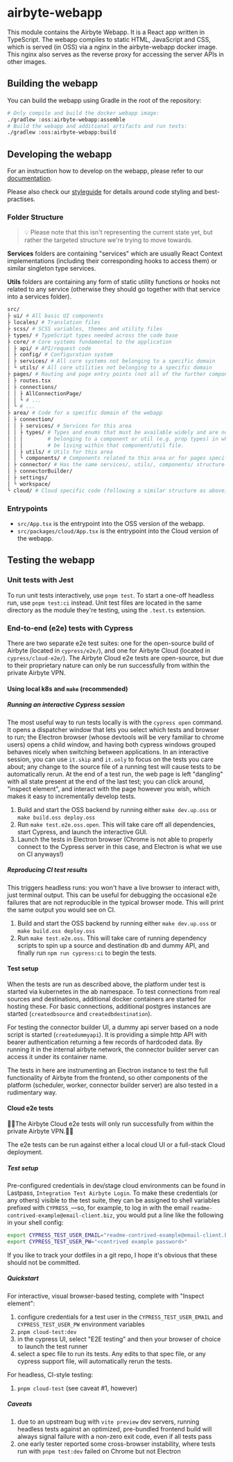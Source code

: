 # airbyte-webapp

This module contains the Airbyte Webapp. It is a React app written in TypeScript.
The webapp compiles to static HTML, JavaScript and CSS, which is served (in OSS) via
a nginx in the airbyte-webapp docker image. This nginx also serves as the reverse proxy
for accessing the server APIs in other images.

## Building the webapp

You can build the webapp using Gradle in the root of the repository:

```sh
# Only compile and build the docker webapp image:
./gradlew :oss:airbyte-webapp:assemble
# Build the webapp and additional artifacts and run tests:
./gradlew :oss:airbyte-webapp:build
```

## Developing the webapp

For an instruction how to develop on the webapp, please refer to our [documentation](https://docs.airbyte.com/contributing-to-airbyte/developing-locally/#webapp-contributions).

Please also check our [styleguide](./STYLEGUIDE.md) for details around code styling and best-practises.

### Folder Structure

> 💡 Please note that this isn't representing the current state yet, but rather the targeted structure
> we're trying to move towards.

**Services** folders are containing "services" which are usually React Context implementations
(including their corresponding hooks to access them) or similar singleton type services.

**Utils** folders are containing any form of static utility functions or hooks not related to any service (otherwise they should go together with that service into a services folder).

```sh
src/
├ ui/ # All basic UI components
├ locales/ # Translation files
├ scss/ # SCSS variables, themes and utility files
├ types/ # TypeScript types needed across the code base
├ core/ # Core systems fundamental to the application
│ ├ api/ # API/request code
│ ├ config/ # Configuration system
│ ├ services/ # All core systems not belonging to a specific domain
│ └ utils/ # All core utilities not belonging to a specific domain
├ pages/ # Routing and page entry points (not all of the further components though)
│ ├ routes.tsx
│ ├ connections/
│ │ ├ AllConnectionPage/
│ │ └ # ...
│ └ # ...
├ area/ # Code for a specific domain of the webapp
│ ├ connection/
│ │ ├ services/ # Services for this area
│ │ ├ types/ # Types and enums that must be available widely and are not explicitly
│ │ │        # belonging to a component or util (e.g. prop types) in which case they should
│ │ │        # be living within that component/util file.
│ │ ├ utils/ # Utils for this area
│ │ └ components/ # Components related to this area or for pages specific to this area
│ ├ connector/ # Has the same services/, utils/, components/ structure
│ ├ connectorBuilder/
│ ├ settings/
│ └ workspace/
└ cloud/ # Cloud specific code (following a similar structure as above)
```

### Entrypoints

- `src/App.tsx` is the entrypoint into the OSS version of the webapp.
- `src/packages/cloud/App.tsx` is the entrypoint into the Cloud version of the webapp.

## Testing the webapp

### Unit tests with Jest

To run unit tests interactively, use `pnpm test`. To start a one-off headless run, use
`pnpm test:ci` instead. Unit test files are located in the same directory as the module
they're testing, using the `.test.ts` extension.

### End-to-end (e2e) tests with Cypress

There are two separate e2e test suites: one for the open-source build of Airbyte (located
in `cypress/e2e/`), and one for Airbyte Cloud (located in `cypress/cloud-e2e/`). The
Airbyte Cloud e2e tests are open-source, but due to their proprietary nature can only be
run successfully from within the private Airbyte VPN.

#### Using local k8s and `make` (recommended)

##### Running an interactive Cypress session

The most useful way to run tests locally is with the `cypress open` command. It opens a
dispatcher window that lets you select which tests and browser to run; the Electron
browser (whose devtools will be very familiar to chrome users) opens a child window, and
having both cypress windows grouped behaves nicely when switching between applications. In
an interactive session, you can use `it.skip` and `it.only` to focus on the tests you care
about; any change to the source file of a running test will cause tests to be
automatically rerun. At the end of a test run, the web page is left "dangling" with all
state present at the end of the last test; you can click around, "inspect element", and
interact with the page however you wish, which makes it easy to incrementally develop
tests.

1. Build and start the OSS backend by running either `make dev.up.oss` or `make build.oss deploy.oss`
2. Run `make test.e2e.oss.open`. This will take care off all dependencies, start Cypress, and launch the interactive GUI.
3. Launch the tests in Electron browser (Chrome is not able to properly connect to the Cypress server in this case, and Electron is what we use on CI anyways!)

##### Reproducing CI test results

This triggers headless runs: you won't have a live browser to interact with, just terminal output. This can be useful for debugging the occasional e2e failures that are not reproducible in the typical browser mode. This will print the same output you would see on CI.

1. Build and start the OSS backend by running either `make dev.up.oss` or `make build.oss deploy.oss`
2. Run `make test.e2e.oss`. This will take care of running dependency scripts to spin up a source and destination db and dummy API, and finally run `npm run cypress:ci` to begin the tests.

#### Test setup

When the tests are run as described above, the platform under test is started via kubernetes in the ab namespace. To test connections from real sources and destinations,
additional docker containers are started for hosting these. For basic connections,
additional postgres instances are started (`createdbsource` and `createdbdestination`).

For testing the connector builder UI, a dummy api server based on a node script is started
(`createdummyapi`). It is providing a simple http API with bearer authentication returning
a few records of hardcoded data. By running it in the internal airbyte network, the
connector builder server can access it under its container name.

The tests in here are instrumenting an Electron instance to test the full functionality of
Airbyte from the frontend, so other components of the platform (scheduler, worker,
connector builder server) are also tested in a rudimentary way.

#### Cloud e2e tests

:rotating_light::construction:The Airbyte Cloud e2e tests will only run successfully from
within the private Airbyte VPN.:construction::rotating_light:

The e2e tests can be run against either a local cloud UI or a full-stack Cloud deployment.

##### Test setup

Pre-configured credentials in dev/stage cloud environments can be found in Lastpass,
`Integration Test Airbyte Login`. To make these credentials (or any others) visible to the
test suite, they can be assigned to shell variables prefixed with `CYPRESS_`—so, for
example, to log in with the email `readme-contrived-example@email-client.biz`, you would
put a line like the following in your shell config:

```sh
export CYPRESS_TEST_USER_EMAIL="readme-contrived-example@email-client.biz"
export CYPRESS_TEST_USER_PW="<contrived example password>"
```

If you like to track your dotfiles in a git repo, I hope it's obvious that these should
not be committed.

##### Quickstart

For interactive, visual browser-based testing, complete with "Inspect element":

1. configure credentials for a test user in the `CYPRESS_TEST_USER_EMAIL` and `CYPRESS_TEST_USER_PW` environment variables
2. `pnpm cloud-test:dev`
3. in the cypress UI, select "E2E testing" and then your browser of choice to launch the test runner
4. select a spec file to run its tests. Any edits to that spec file, or any cypress support file, will automatically rerun the tests.

For headless, CI-style testing:

1. `pnpm cloud-test` (see caveat #1, however)

##### Caveats

1. due to an upstream bug with `vite preview` dev servers, running headless tests against an optimized, pre-bundled frontend build will always signal failure with a non-zero exit code, even if all tests pass
2. one early tester reported some cross-browser instability, where tests run with `pnpm test:dev` failed on Chrome but not Electron

